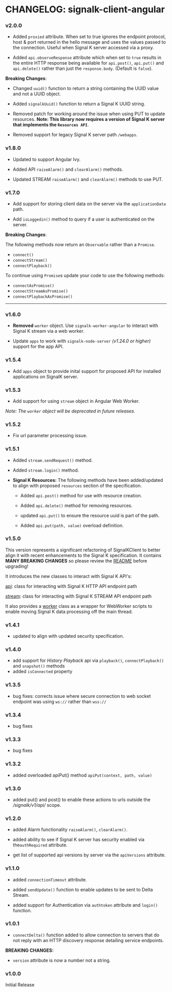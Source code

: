 # CHANGELOG: signalk-client-angular

### v2.0.0

- Added `proxied` attribute. When set to true ignores the endpoint protocol, host & port returned in the hello message and uses the values passed to the connection. Useful when Signal K server accessed via a proxy.

- Added `api.observeResponse` attribute which when set to `true` results in the entire HTTP response being available for `api.post()`, `api.put()` and `api.delete()` rather than just the `response.body`. (Default is `false`).


__Breaking Changes__:

- Changed `uuid()` function to return a string containing the UUID value and not a UUID object. 

- Added `signalkUuid()` function to return a Signal K UUID string.

- Removed patch for working around the issue when using PUT to update resources. __Note: This library now requires a version of Signal K server that implements the `Resources API`__.

- Removed support for legacy Signal K server path `/webapps`.


### v1.8.0

- Updated to support Angular Ivy.

- Added API `raiseAlarm()` and `clearAlarm()` methods.

- Updated STREAM `raiseAlarm()` and `clearAlarm()` methods to use PUT.

### v1.7.0

- Add support for storing client data on the server via the `applicationData` path.

- Add `isLoggedin()` method to query if a user is authenticated on the server.

__Breaking Changes__:

The following methods now return an `Observable` rather than a `Promise`.

- `connect()`
- `connectStream()`
- `connectPlayback()`

To continue using `Promise`s update your code to use the following methods:

- `connectAsPromise()`
- `connectStreamAsPromise()`
- `connectPlaybackAsPromise()`

---

### v1.6.0

- __Removed__ `worker` object. Use `signalk-worker-angular` to interact with Signal K stream via a web worker.

- Update `apps` to work with `signalk-node-server` _(v1.24.0 or higher)_ support for the app API.

### v1.5.4

- Add `apps` object to provide inital support for proposed API for installed applications on SignalK server.


### v1.5.3

- Add support for using `stream` object in Angular Web Worker.

_Note: The `worker` object will be deprecated in future releases._

### v1.5.2

- Fix url parameter processing issue.

### v1.5.1

- Added `stream.sendRequest()` method.

- Added `stream.login()` method.

- __Signal K Resources:__ 
The following methods have been added/updated to align with  proposed `resources` section of the specification.

    - Added `api.post()` method for use with resource creation.

    - Added `api.delete()` method for removing resources.

    - updated `api.put()` to ensure the resource uuid is part of the path.

    - Added `api.put(path, value)` overload definition.


### v1.5.0

This version represents a significant refactoring of SignalKClient to better align it with recent enhancements to the Signal K specification. It contains **MANY BREAKING CHANGES** so please review the [README](README_MD) before upgrading!

It introduces the new classes to interact with Signal K API's:

[api](HTTP_API.MD): class for interacting with Signal K HTTP API endpoint path

[stream](STREAM_API.MD): class for interacting with Signal K STREAM API endpoint path

It also provides a [worker](WORKER.MD)  class as a wrapper for WebWorker scripts to enable moving Signal K data processing off the main thread.


### v1.4.1

- updated to align with updated security specification.

### v1.4.0

- add support for *History Playback* api via `playback()`, `connectPlayback()` and `snapshot()` methods
- added `isConnected` property

### v1.3.5

- bug fixes: corrects issue where secure connection to web socket endpoint was using `ws://` rather than `wss://`

### v1.3.4

- bug fixes

### v1.3.3

- bug fixes

### v1.3.2

- added overloaded apiPut() method `apiPut(context, path, value)`


### v1.3.0

- added put() and post() to enable these actions to urls outside the */signalk/v1/api/* scope.


### v1.2.0

- added Alarm functionality `raiseAlarm()`, `clearAlarm()`.

- added ability to see if Signal K server has security enabled via the`authRequired` attribute.

- get list of supported api versions by server via the `apiVersions` attribute.


### v1.1.0

- added `connectionTimeout` attribute.

- added `sendUpdate()` function to enable updates to be sent to Delta Stream.

- added support for Authentication via `authtoken` attribute and `login()` function.


### v1.0.1

- `connectDelta()` function added to allow connection to servers that do not reply with an HTTP discovery response detailing service endpoints.


**BREAKING CHANGES:**

- `version` attribute is now a number not a string.


### v1.0.0

Initial Release
